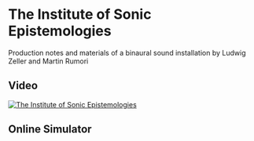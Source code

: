 # The Institute of Sonic Epistemologies

Production notes and materials of a binaural sound installation by Ludwig Zeller and Martin Rumori

## Video

[![The Institute of Sonic Epistemologies](https://vimeo.com/238382412/0.jpg)](https://vimeo.com/238382412 "The Institute of Sonic Epistemologies")

## Online Simulator

